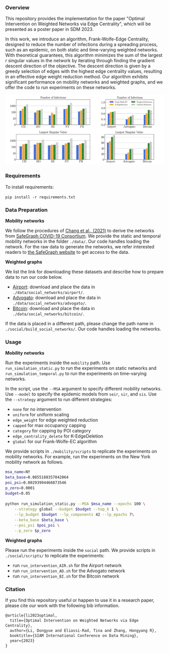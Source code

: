 ### Overview

This repository provides the implementation for the paper "Optimal Intervention on Weighted Networks via Edge Centrality", which will be presented as a poster paper in SDM 2023.

In this work, we introduce an algorithm, Frank-Wolfe-Edge Centrality, designed to reduce the number of infections during a spreading process, such as an epidemic, on both static and time-varying weighted networks. With theoretical guarantees, this algorithm minimizes the sum of the largest r singular values in the network by iterating through finding the gradient descent direction of the objective. The descent direction is given by a greedy selection of edges with the highest edge centrality values, resulting in an effective edge weight reduction method. Our algorithm exhibits significant performance on mobility networks and weighted graphs, and we offer the code to run experiments on these networks.

<div align=center><img src='main.png' width="650"></div>

### Requirements

To install requirements:

``` pip install -r requirements.txt ```

### Data Preparation

**Mobility networks** 

We follow the procedures of [Chang et al., (2021)](https://www.nature.com/articles/s41586-020-2923-3) to derive the networks from [SafeGraph COVID-19 Consortium](https://www.safegraph.com/academics). We provide the static and temporal mobility networks in the folder `./data/`. Our code handles loading the network. For the raw data to generate the networks, we refer interested readers to [the SafeGraph website](https://www.safegraph.com/blog/safegraph-partners-with-dewey) to get access to the data. 

**Weighted graphs** 

We list the link for downloading these datasets and describe how to prepare data to run our code below.

- [Airport](http://opsahl.co.uk/tnet/datasets/openflights.txt): download and place the data in `./data/social_networks/airport/`. 
- [Advogato](https://downloads.skewed.de/mirror/konect.cc/files/download.tsv.advogato.tar.bz2): download and place the data in `./data/social_networks/advogato/`. 
- [Bitcoin](http://snap.stanford.edu/data/soc-sign-bitcoinalpha.html): download and place the data in `./data/social_networks/bitcoin/`. 

If the data is placed in a different path, please change the path name in `./social/build_social_networks/`. Our code handles loading the networks.

### Usage

**Mobility networks**

Run the experiments inside the `mobility` path. Use `run_simulation_static.py` to run the experiments on static networks and `run_simulation_temporal.py` to run the experiments on time-varying networks. 

In the script, use the `--MSA` argument to specify different mobility networks. Use `--model` to specify the epidemic models from `seir`, `sir`, and `sis`. Use the `--strategy` argument to run different strategies:

- `none` for no intervention
- `uniform` for uniform scaling
- `edge_weight` for edge weighted reduction
- `capped` for max occupancy capping
- `category` for capping by POI category
- `edge_centrality_delete` for K-EdgeDeletion
- `global` for our Frank-Wolfe-EC algorithm

We provide scripts in `./mobility/scripts` to replicate the experiments on mobility networks. For example, run the experiments on the New York mobility network as follows. 

```bash
msa_name=NY
beta_base=0.0855188357042064
poi_psi=0.00293994466873546
p_zero=0.0001
budget=0.05

python run_simulation_static.py --MSA $msa_name --epochs 100 \
    --strategy global --budget $budget --top_k 1 \
    --lp_budget $budget --lp_components 42 --lp_epochs 7\
    --beta_base $beta_base \
    --poi_psi $poi_psi \
    --p_zero $p_zero
```



**Weighted graphs** 

Please run the experiments inside the `social` path. We provide scripts in `./social/scripts/` to replicate the experiments:

- run `run_intervention_AIR.sh` for the Airport network
- run `run_intervention_AD.sh` for the Advogato network
- run `run_intervention_BI.sh` for the Bitcoin network

### Citation

If you find this repository useful or happen to use it in a research paper, please cite our work with the following bib information.

```
@article{li2023optimal,
  title={Optimal Intervention on Weighted Networks via Edge Centrality},
  author={Li, Dongyue and Eliassi-Rad, Tina and Zhang, Hongyang R},
  booktitle={SIAM International Conference on Data Mining},
  year={2023}
}
```

